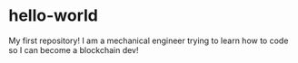 # hello-world
My first repository!
I am a mechanical engineer trying to learn how to code so I can become a blockchain dev!
